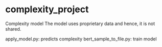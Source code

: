 # complexity_project
Complexity model 
The model uses proprietary data and hence, it is not shared. 

apply_model.py: predicts complexity 
bert_sample_to_file.py: train model 

